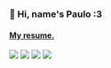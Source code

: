 ### 👋 Hi, name's Paulo :3
#### [My resume.](https://gitpaulo.github.io/)

<a href="https://www.linkedin.com/in/paulo-santos-software-engineer/"><img src="https://img.shields.io/badge/LinkedIn-0077B5?style=for-the-badge&logo=linkedin&logoColor=white" /></a>
<a href="https://dev.to/gitpaulo"><img src="https://img.shields.io/badge/dev.to-0A0A0A?style=for-the-badge&logo=devdotto&logoColor=white" /></a>
<a href="https://www.codegrepper.com/profile/paulo-yjl1tqmpvrf6"><img src="https://img.shields.io/badge/Grepper-8F1BB5?style=for-the-badge&logo=grepper" /></a>
<a href=""><img src="https://img.shields.io/badge/GitLab-330F63?style=for-the-badge&logo=gitlab&logoColor=white" /></a>
